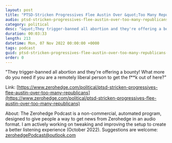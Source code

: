 ```yaml
---
layout: post
title: "PTSD-Stricken Progressives Flee Austin Over &quot;Too Many Republicans&quot; "
audio: ptsd-stricken-progressives-flee-austin-over-too-many-republicans-0
category: political
desc: "&quot;They trigger-banned all abortion and they're offering a bounty! What more do you need if you are a remotely liberal person to get the f**k out of here?&quot;"
duration: 00:03:33
length: 213
datetime: Mon, 07 Nov 2022 00:00:00 +0000
tags: podcast
guid: ptsd-stricken-progressives-flee-austin-over-too-many-republicans-0
order: 0
---
```

&quot;They trigger-banned all abortion and they're offering a bounty! What more do you need if you are a remotely liberal person to get the f**k out of here?&quot;

Link: [https://www.zerohedge.com/political/ptsd-stricken-progressives-flee-austin-over-too-many-republicans](https://www.zerohedge.com/political/ptsd-stricken-progressives-flee-austin-over-too-many-republicans)

About: The Zerohedge Podcast is a non-commercial, automated program, designed to give people a way to get news from Zerohedge in an audio format.  I am actively working on tweaking and improving the setup to create a better listening experience (October 2022).  Suggestions are welcome: [zerohedgePodcast@outlook.com](mailto:zerohedgePodcast@outlook.com)